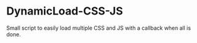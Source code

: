 # DynamicLoad-CSS-JS
Small script to easily load multiple CSS and JS with a callback when all is done.
